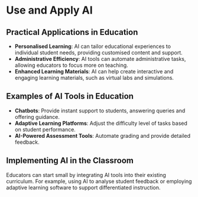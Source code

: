 # Use and Apply AI

## Practical Applications in Education

- **Personalised Learning**: AI can tailor educational experiences to individual student needs, providing customised content and support.
- **Administrative Efficiency**: AI tools can automate administrative tasks, allowing educators to focus more on teaching.
- **Enhanced Learning Materials**: AI can help create interactive and engaging learning materials, such as virtual labs and simulations.

## Examples of AI Tools in Education

- **Chatbots**: Provide instant support to students, answering queries and offering guidance.
- **Adaptive Learning Platforms**: Adjust the difficulty level of tasks based on student performance.
- **AI-Powered Assessment Tools**: Automate grading and provide detailed feedback.

## Implementing AI in the Classroom

Educators can start small by integrating AI tools into their existing curriculum. For example, using AI to analyse student feedback or employing adaptive learning software to support differentiated instruction.